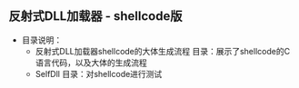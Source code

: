 ## 反射式DLL加载器 - shellcode版

- 目录说明：
  - 反射式DLL加载器shellcode的大体生成流程 目录：展示了shellcode的C语言代码，以及大体的生成流程
  - SelfDll 目录：对shellcode进行测试




